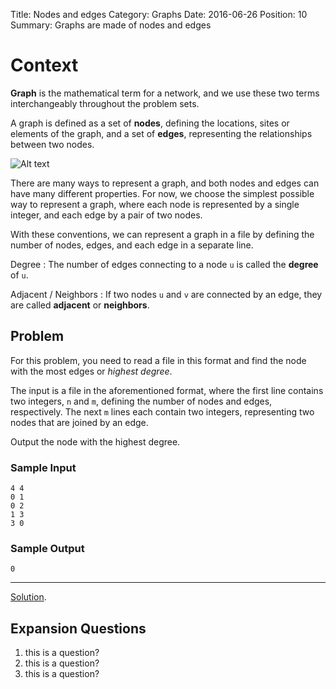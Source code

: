 Title: Nodes and edges
Category: Graphs
Date: 2016-06-26
Position: 10
Summary: Graphs are made of nodes and edges


# Context

**Graph** is the mathematical term for a network, and we use these two terms
interchangeably throughout the problem sets.

A graph is defined as a set of **nodes**, defining the locations, sites or
elements of the graph, and a set of **edges**, representing the relationships
between two nodes.

![Alt text]({filename}/images/nodes_edges_example.png "A graph with four
 nodes and four edges.")

There are many ways to represent a graph, and both nodes and edges can have
many different properties. For now, we choose the simplest possible way to
represent a graph, where each node is represented by a single integer, and
each edge by a pair of two nodes.

With these conventions, we can represent a graph in a file by defining the
number of nodes, edges, and each edge in a separate line.

Degree[](#degree)
: The number of edges connecting to a node `u` is called the **degree** of
`u`.

Adjacent / Neighbors[](#neighbors)
: If two nodes `u` and `v` are connected by an edge, they are called
**adjacent** or **neighbors**.


## Problem


For this problem, you need to read a file in this format and find the node
with the most edges or *highest degree*.


The input is a file in the aforementioned format, where the first line
contains two integers, `n` and `m`, defining the number of nodes and edges,
respectively. The next `m` lines each contain two integers, representing two
nodes that are joined by an edge.


Output the node with the highest degree.

### Sample Input

```
4 4
0 1
0 2
1 3
3 0

```

### Sample Output

```
0
```

--------------------------------------------------------
[Solution](https://github.com/Leockard/erdos/blob/master/solutions/graphs/nodes_edges.py).


## Expansion Questions

1. this is a question?
2. this is a question?
3. this is a question?

